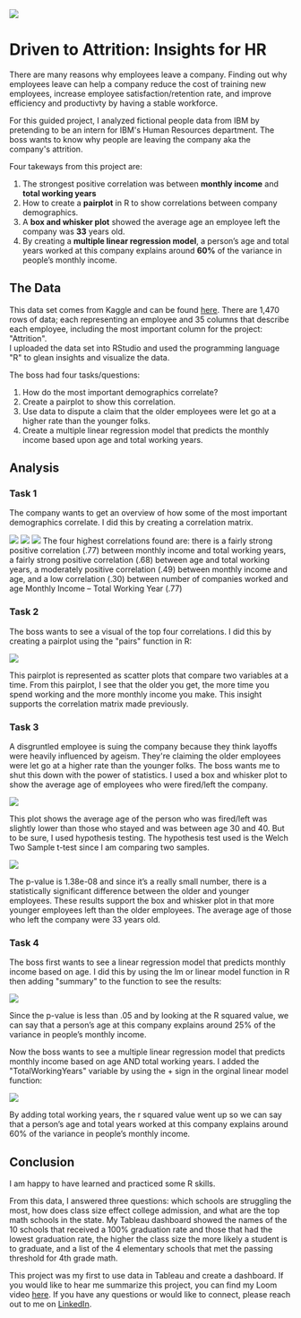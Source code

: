 <img src="images/The HR Project.png"/>

# Driven to Attrition: Insights for HR

There are many reasons why employees leave a company. Finding out why employees leave can help a company reduce the cost of training new employees, increase employee satisfaction/retention rate, and improve efficiency and productivty by having a stable workforce.

For this guided project, I analyzed fictional people data from IBM by pretending to be an intern for IBM's Human Resources department. The boss wants to know why people are leaving the company aka the company's attrition. 

Four takeways from this project are: <br>
  1. The strongest positive correlation was between **monthly income** and **total working years** <br>
  2. How to create a **pairplot** in R to show correlations between company demographics. <br>
  3. A **box and whisker plot** showed the average age an employee left the company was **33** years old. <br>
  4. By creating a **multiple linear regression model**, a person’s age and total years worked at this company explains around **60%** of the variance in people’s monthly income.

## The Data
This data set comes from Kaggle and can be found <a href="https://www.kaggle.com/datasets/pavansubhasht/ibm-hr-analytics-attrition-dataset">here</a>. 
There are 1,470 rows of data; each representing an employee and 35 columns that describe each employee, including the most important column for the project: "Attrition".  
I uploaded the data set into RStudio and used the programming language "R" to glean insights and visualize the data.

The boss had four tasks/questions:
  1. How do the most important demographics correlate?
  2. Create a pairplot to show this correlation.
  3. Use data to dispute a claim that the older employees were let go at a higher rate than the younger folks.
  4. Create a multiple linear regression model that predicts the monthly income based upon age and total working years.

## Analysis
### Task 1
The company wants to get an overview of how some of the most important demographics correlate. I did this by creating a correlation matrix.

<img src="images/R Correlation1.png?raw=true"/>
<img src="images/R Correlation2.png?raw=true"/>
<img src="images/R Correlation3.png?raw=true"/>
The four highest correlations found are: there is a fairly strong positive correlation (.77) between monthly income and total working years, a fairly strong positive correlation (.68) between age and total working years, a moderately positive correlation (.49) between monthly income and age, and a low correlation (.30) between number of companies worked and age Monthly Income – Total Working Year (.77) <br>

### Task 2
The boss wants to see a visual of the top four correlations. I did this by creating a pairplot using the "pairs" function in R:

<img src="images/R Pairplot.png?raw=true"/>

This pairplot is represented as scatter plots that compare two variables at a time. From this pairplot, I see that the older you get, the more time you spend working and the more monthly income you make. This insight supports the correlation matrix made previously.

### Task 3
A disgruntled employee is suing the company because they think layoffs were heavily influenced by ageism. They're claiming the older employees were let go at a higher rate than the younger folks. The boss wants me to shut this down with the power of statistics. I used a box and whisker plot to show the average age of employees who were fired/left the company.

<img src="images/R Box and Whisker Plot.png?raw=true"/>

This plot shows the average age of the person who was fired/left was slightly lower than those who stayed and was between age 30 and 40. But to be sure, I used hypothesis testing. The hypothesis test used is the Welch Two Sample t-test since I am comparing two samples. 

<img src="images/R Hypothesis Test.png?raw=true"/>

The p-value is 1.38e-08 and since it’s a really small number, there is a statistically significant difference between the older and younger employees. These results support the box and whisker plot in that more younger employees left than the older employees. The average age of those who left the company were 33 years old.

### Task 4
The boss first wants to see a linear regression model that predicts monthly income based on age. I did this by using the lm or linear model function in R then adding "summary" to the function to see the results:

<img src="images/R Linear Model1.png?raw=true"/>

Since the p-value is less than .05 and by looking at the R squared value, we can say that a person’s age at this company explains around 25% of the variance in people’s monthly income. <br>

Now the boss wants to see a multiple linear regression model that predicts monthly income based on age AND total working years. I added the "TotalWorkingYears" variable by using the + sign in the orginal linear model function:

<img src="images/R Linear Model2.png?raw=true"/>

By adding total working years, the r squared value went up so we can say that a person’s age and total years worked at this company explains around 60% of the variance in people’s monthly income.

## Conclusion

I am happy to have learned and practiced some R skills.



From this data, I answered three questions: which schools are struggling the most, how does class size effect college admission, and what are the top math schools in the state. My Tableau dashboard showed the names of the 10 schools that received a 100% graduation rate and those that had the lowest graduation rate, the higher the class size the more likely a student is to graduate, and a list of the 4 elementary schools that met the passing threshold for 4th grade math. 

This project was my first to use data in Tableau and create a dashboard. If you would like to hear me summarize this project, you can find my Loom video  <a href="https://www.loom.com/share/6573c3b7baf64ee2a45619b407ed0c16?sid=f42bb273-2565-4327-b59a-63999b5964fc">here</a>.
If you have any questions or would like to connect, please reach out to me on <a href="https://www.linkedin.com/in/lexie-langella/">LinkedIn</a>.

